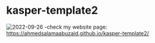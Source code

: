 # kasper-template2
![2022-09-26](https://user-images.githubusercontent.com/107018939/192169859-67f937c2-8050-48f3-a094-fad7443ec2b2.png)
-check my website page: https://ahmedsalamaabuzaid.github.io/kasper-template2/
